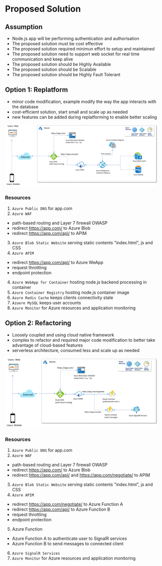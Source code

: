 # Proposed Solution

## Assumption
- Node.js app will be performing authentication and authorisation
- The proposed solution must be cost effective
- The proposed solution required minimun effort to setup and maintained
- The proposed solution need to support web socket for real time communication and keep alive
- The proposed solution should be Highly Available
- The proposed solution should be Scalable
- The proposed solution should be Highly Fault Tolerant

## Option 1: Replatform
- minor code modification, example modify the way the app interacts with the database 
- cost-efficient solution, start small and scale up as needed
- new features can be added during replatforming to enable better scaling

![](/Images/option1-replatform.png)

### Resources
1. `Azure Public DNS` for app.com
2. `Azure WAF`
- path-based routing and Layer 7 firewall OWASP
- redirect https://app.com/ to Azure Blob 
- redirect https://app.com/api/ to APIM
3. `Azure Blob Static Website` serving static contents "index.html", js and CSS
4. `Azure APIM`
- redirect https://app.com/api/ to Azure WeApp
- request throttling
- endpoint protection
4. `Azure WebApp for Container` hosting node.js backend processing in container
5. `Azure Container Registry` hosting node.js container image
6. `Azure Redis Cache` keeps clients connectivity state
7. `Azuere MySQL` keeps user accounts
8. `Azure Monitor` for Azure resources and application monitoring


## Option 2: Refactoring
- Loosely coupled and using cloud native framework
- complex to refactor and required major code modification to better take advantage of cloud-based features 
- serverless architecture, consumed less and scale up as needed

![](/Images/option2-refactoring.png)

### Resources
1. `Azure Public DNS` for app.com
2. `Azure WAF`
- path-based routing and Layer 7 firewall OWASP
- redirect https://app.com/ to Azure Blob 
- redirect https://app.com/api/ and https://app.com/negotiate/ to APIM
3. `Azure Blob Static Website` serving static contents "index.html", js and CSS
4. `Azure APIM`
- redirect https://app.com/negotiate/ to Azure Function A
- redirect https://app.com/api/ to Azure Function B
- request throttling
- endpoint protection
5. Azure Function
- Azure Function A to authenticate user to SignalR services
- Azure Function B to send messages to connected client
6. `Azure SignalR Services`
7. `Azure Monitor` for Azure resources and application monitoring